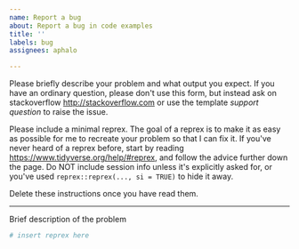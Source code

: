 ```yaml
---
name: Report a bug
about: Report a bug in code examples
title: ''
labels: bug
assignees: aphalo

---
```


Please briefly describe your problem and what output you expect. If you have an ordinary question, please don't use this form, but instead ask on stackoverflow <http://stackoverflow.com> or use the template _support question_ to raise the issue.

Please include a minimal reprex. The goal of a reprex is to make it as easy as possible for me to recreate your problem so that I can fix it. If you've never heard of a reprex before, start by reading <https://www.tidyverse.org/help/#reprex>, and follow the advice further down the page. Do NOT include session info unless it's explicitly asked for, or you've used `reprex::reprex(..., si = TRUE)` to hide it away.  

Delete these instructions once you have read them.

---

Brief description of the problem

```r
# insert reprex here
```
